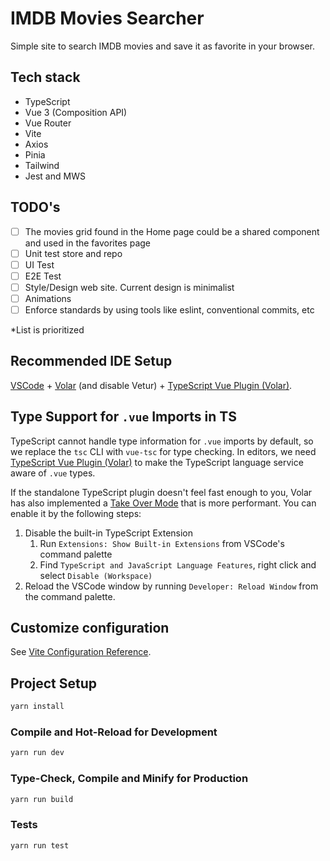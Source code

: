 # IMDB Movies Searcher

Simple site to search IMDB movies and save it as favorite in your browser.

## Tech stack
 - TypeScript
 - Vue 3 (Composition API)
 - Vue Router
 - Vite
 - Axios
 - Pinia
 - Tailwind
 - Jest and MWS

 ## TODO's
 - [ ] The movies grid found in the Home page could be a shared component and used in the favorites page
 - [ ] Unit test store and repo
 - [ ] UI Test
 - [ ] E2E Test
 - [ ] Style/Design web site. Current design is minimalist
 - [ ] Animations
 - [ ] Enforce standards by using tools like eslint, conventional commits, etc

*List is prioritized

## Recommended IDE Setup

[VSCode](https://code.visualstudio.com/) + [Volar](https://marketplace.visualstudio.com/items?itemName=Vue.volar) (and disable Vetur) + [TypeScript Vue Plugin (Volar)](https://marketplace.visualstudio.com/items?itemName=Vue.vscode-typescript-vue-plugin).

## Type Support for `.vue` Imports in TS

TypeScript cannot handle type information for `.vue` imports by default, so we replace the `tsc` CLI with `vue-tsc` for type checking. In editors, we need [TypeScript Vue Plugin (Volar)](https://marketplace.visualstudio.com/items?itemName=Vue.vscode-typescript-vue-plugin) to make the TypeScript language service aware of `.vue` types.

If the standalone TypeScript plugin doesn't feel fast enough to you, Volar has also implemented a [Take Over Mode](https://github.com/johnsoncodehk/volar/discussions/471#discussioncomment-1361669) that is more performant. You can enable it by the following steps:

1. Disable the built-in TypeScript Extension
    1) Run `Extensions: Show Built-in Extensions` from VSCode's command palette
    2) Find `TypeScript and JavaScript Language Features`, right click and select `Disable (Workspace)`
2. Reload the VSCode window by running `Developer: Reload Window` from the command palette.

## Customize configuration

See [Vite Configuration Reference](https://vitejs.dev/config/).

## Project Setup

```sh
yarn install
```

### Compile and Hot-Reload for Development

```sh
yarn run dev
```

### Type-Check, Compile and Minify for Production

```sh
yarn run build
```

### Tests

```sh
yarn run test
```
